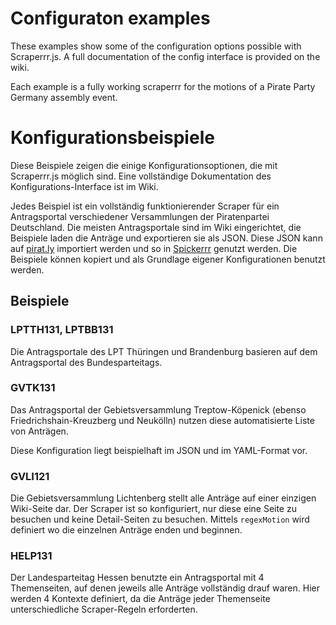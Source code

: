 # Configuraton examples

These  examples show some of the configuration options possible with Scraperrr.js.
A full documentation of the config interface is provided on the wiki.

Each example is a fully working scraperrr for the motions of a Pirate Party Germany assembly event. 



# Konfigurationsbeispiele

Diese Beispiele zeigen die einige Konfigurationsoptionen, die mit Scraperrr.js möglich sind. Eine vollständige Dokumentation des Konfigurations-Interface ist im Wiki.

Jedes Beispiel ist ein vollständig funktionierender Scraper für ein Antragsportal verschiedener Versammlungen der Piratenpartei Deutschland.
Die meisten Antragsportale sind im Wiki eingerichtet, die Beispiele laden die Anträge und exportieren sie als JSON. Diese JSON kann auf [pirat.ly](http://pirat.ly/spicker) importiert werden und so in [Spickerrr](http://pirat.ly/spickerrr) genutzt werden.
Die Beispiele können kopiert und als Grundlage eigener Konfigurationen benutzt werden.

## Beispiele

### LPTTH131, LPTBB131

Die Antragsportale des LPT Thüringen und Brandenburg basieren auf dem Antragsportal des Bundesparteitags.

### GVTK131

Das Antragsportal der Gebietsversammlung Treptow-Köpenick (ebenso Friedrichshain-Kreuzberg und Neukölln) nutzen diese automatisierte Liste von Anträgen.

Diese Konfiguration liegt beispielhaft im JSON und im YAML-Format vor.

### GVLI121

Die Gebietsversammlung Lichtenberg stellt alle Anträge auf einer einzigen Wiki-Seite dar. Der Scraper ist so konfiguriert, nur diese eine Seite zu besuchen und keine Detail-Seiten zu besuchen. Mittels `regexMotion` wird definiert wo die einzelnen Anträge enden und beginnen.

### HELP131

Der Landesparteitag Hessen benutzte ein Antragsportal mit 4 Themenseiten, auf denen jeweils alle Anträge vollständig drauf waren. Hier werden 4 Kontexte definiert, da die Anträge jeder Themenseite unterschiedliche Scraper-Regeln erforderten.
